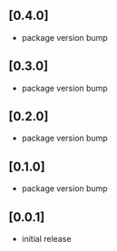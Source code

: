 ## [0.4.0]
* package version bump

## [0.3.0]
* package version bump

## [0.2.0]
* package version bump

## [0.1.0]
* package version bump

## [0.0.1]
* initial release